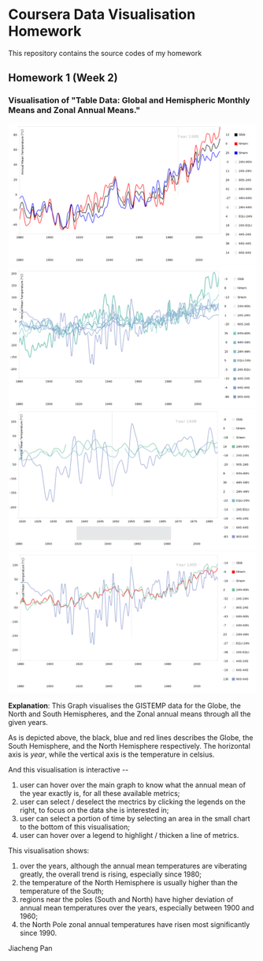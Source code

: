 # Coursera Data Visualisation Homework

This repository contains the source codes of my homework


## Homework 1 (Week 2)
### Visualisation of "Table Data: Global and Hemispheric Monthly Means and Zonal Annual Means."

![Global, North and South Hemispheres](screenshots/global-nhem-shem.png)
![Hover to highlight](screenshots/hover-to-highlight.png)
![Time range selection](screenshots/time-region.png)
![North Hemisphere and Zonal](screenshots/nhem-zonal.png)

**Explanation**:
This Graph visualises the GISTEMP data for the Globe, the North and South Hemispheres, and the Zonal annual means through all the given years.

As is depicted above, the black, blue and red lines describes the Globe, the South Hemisphere, and the North Hemisphere respectively. The horizontal axis is *year*, while the vertical axis is the temperature in celsius.

And this visualisation is interactive --

1. user can hover over the main graph to know what the annual mean of the year exactly is, for all these available metrics;
2. user can select / deselect the mectrics by clicking the legends on the right, to focus on the data she is interested in;
3. user can select a portion of time by selecting an area in the small chart to the bottom of this visualisation;
4. user can hover over a legend to highlight / thicken a line of metrics.


This visualisation shows:

1. over the years, although the annual mean temperatures are viberating greatly, the overall trend is rising, especially since 1980;
2. the temperature of the North Hemisphere is usually higher than the temperature of the South;
3. regions near the poles (South and North) have higher deviation of annual mean temperatures over the years, especially between 1900 and 1960;
4. the North Pole zonal annual temperatures have risen most significantly since 1990.



Jiacheng Pan

